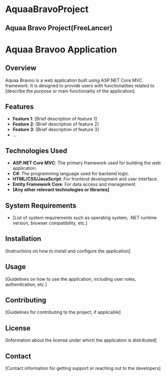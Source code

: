 # AquaaBravoProject
## Aquaa Bravo Project(FreeLancer)
# Aquaa Bravoo Application

## Overview
Aquaa Bravoo is a web application built using ASP.NET Core MVC framework. It is designed to provide users with functionalities related to [describe the purpose or main functionality of the application].

## Features
- **Feature 1**: [Brief description of feature 1]
- **Feature 2**: [Brief description of feature 2]
- **Feature 3**: [Brief description of feature 3]
- ...

## Technologies Used
- **ASP.NET Core MVC**: The primary framework used for building the web application.
- **C#**: The programming language used for backend logic.
- **HTML/CSS/JavaScript**: For frontend development and user interface.
- **Entity Framework Core**: For data access and management.
- **[Any other relevant technologies or libraries]**

## System Requirements
- [List of system requirements such as operating system, .NET runtime version, browser compatibility, etc.]

## Installation
[Instructions on how to install and configure the application]

## Usage
[Guidelines on how to use the application, including user roles, authentication, etc.]

## Contributing
[Guidelines for contributing to the project, if applicable]

## License
[Information about the license under which the application is distributed]

## Contact
[Contact information for getting support or reaching out to the developers]

